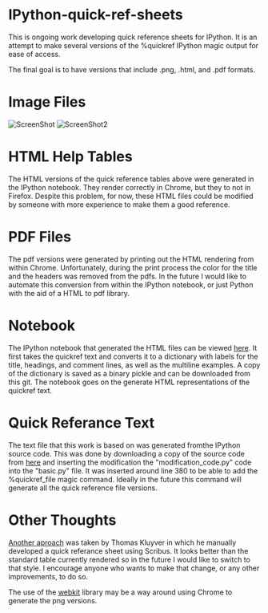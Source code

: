 IPython-quick-ref-sheets
========================

This is ongoing work developing quick reference sheets for IPython.  It is an
attempt to make several versions of the %quickref IPython magic output for ease
of access.

The final goal is to have versions that include .png, .html, and .pdf formats.

Image Files
========================

![ScreenShot](https://github.com/damontallen/IPython-quick-ref-sheets/raw/master/Basic_Help.png)
![ScreenShot2](https://github.com/damontallen/IPython-quick-ref-sheets/raw/master/Magic_only.png)

HTML Help Tables
========================

The HTML versions of the quick reference tables above were generated in the IPython 
notebook. They render correctly in Chrome, but they to not in
Firefox.  Despite this problem, for now, these HTML files could be modified by someone with
more experience to make them a good reference.

PDF Files
========================

The pdf versions were generated by printing out the HTML rendering from within 
Chrome.  Unfortunately, during the print process the color for the title and the 
headers was removed from the pdfs.  In the future I would like to automate this conversion from within 
the IPython notebook, or just Python with the aid of a HTML to pdf library.

Notebook
========================

The IPython notebook that generated the HTML files can be viewed [here](http://nbviewer.ipython.org/urls/github.com/damontallen/IPython-quick-ref-sheets/raw/master/Qick_ref_with_library.ipynb). It 
first takes the quickref text and converts it to a dictionary with labels for the
title, headings, and comment lines, as well as the multiline examples.  A copy of
the dictionary is saved as a binary pickle and can be downloaded from this git.
The notebook goes on the generate HTML representations of the quickref text.

Quick Referance Text
========================

The text file that this work is based on was generated fromthe IPython source code.  This
was done by downloading a copy of the source code from [here](https://github.com/ipython/ipython/downloads) and inserting the modification 
the "modification_code.py" code into the "basic.py" file.  It was inserted around line 380 to be able to 
add the %quickref_file magic command.  Ideally in the future this command will generate all 
the quick reference file versions.


Other Thoughts
========================

[Another aproach](http://ubuntuone.com/6qEHHRVcJKd53TfEEpsCW1) was taken by Thomas Kluyver in which he manually developed
a quick referance sheet using Scribus. It looks better than the standard table currently rendered so in the future I 
would like to switch to that style.  I encourage anyone who wants to make that change, or any other improvements, to do so.

The use of the [webkit](http://www.webkit.org/) library may be a way around using Chrome to generate the png versions.
